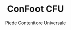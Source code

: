 ---
title: "ConFoot CFU"
subtitle: "Piede Contenitore Universale"
mainImage: "/images/products/confoot-cfu-main.jpg"
gallery:
  - "/images/products/confoot-cfu-1.jpg"
  - "/images/products/confoot-cfu-2.jpg"
  - "/images/products/confoot-cfu-3.jpg"
shortDescription: "ConFoot CFU è un piede per container universale progettato per una movimentazione versatile dei container in vari ambienti."
technicalDescription: "Il ConFoot CFU è realizzato in acciaio di alta qualità e dispone del nostro meccanismo di bloccaggio brevettato per un fissaggio sicuro alle strutture d'angolo del container."
videoID: "HDhFIRA-oZU"
specifications:
  - name: "Peso"
    value: "24 kg"
  - name: "Capacità di carico"
    value: "34 tonnellate"
  - name: "Dimensioni"
    value: "45 × 30 × 25 cm"
  - name: "Materiale"
    value: "Acciaio di alta qualità"
price: "6.350 EUR"
priceVAT: "7.684 EUR"
pricingNotes: "Sconti per quantità disponibili. Contattaci per preventivi personalizzati."
buyLink: "/contact"
howToUse: |
  1. Posizionare il CFU sotto l'angolo del container
  2. Attivare il meccanismo di bloccaggio
  3. Verificare il fissaggio sicuro
  4. Ripetere per tutti gli angoli necessari
benefits:
  - title: "Compatibilità Universale"
    description: "Funziona con tutti i container standard indipendentemente dal produttore"
  - title: "Dispiegamento Rapido"
    description: "Può essere montato da un singolo operatore in meno di 5 minuti per unità"
  - title: "Efficienza Spaziale"
    description: "Il design compatto consente di riporlo in spazi ristretti quando non è in uso"
  - title: "Economico"
    description: "Riduce la necessità di attrezzature di sollevamento specializzate, abbattendo i costi operativi"
  - title: "Applicazioni Versatili"
    description: "Adatto a vari settori, inclusi logistica, produzione e costruzione"
  - title: "Flusso di Lavoro Migliorato"
    description: "Ottimizza i processi di movimentazione dei container, migliorando l'efficienza operativa"
articleContent: |
  ## Cos'è il ConFoot CFU?

  ConFoot CFU è una soluzione universale per piede di container progettata per offrire la massima versatilità e compatibilità con diversi tipi di container. Questo sistema innovativo offre un metodo affidabile ed efficiente per movimentare i container senza la necessità di macchinari pesanti o attrezzature specializzate. Il modello CFU si distingue per la sua capacità di funzionare con praticamente qualsiasi container standard, rendendolo la scelta ideale per le aziende che gestiscono container di vario tipo.

  ## Come Funziona

  Il ConFoot CFU si fissa direttamente ai castings degli angoli del container, fornendo una base stabile per il carico, lo scarico e lo stoccaggio temporaneo. Il suo design universale garantisce la compatibilità con quasi tutti i container standard, rendendolo una soluzione ideale per le aziende che gestiscono container di vario tipo. Il meccanismo di fissaggio semplice consente un dispiegamento e una rimozione rapidi, riducendo notevolmente il tempo e le risorse necessarie per le operazioni di movimentazione dei container.

  ## Funzionamento di ConFoot CFU

  ### Meccanismo Principale

  Il ConFoot CFU impiega un innovativo sistema di attacco universale che si collega in modo sicuro ai castings degli angoli del container, indipendentemente dal produttore. Questa versatilità è ottenuta grazie ad un meccanismo di serraggio appositamente progettato che si adatta a diverse configurazioni dei castings degli angoli. Realizzato in acciaio di alta qualità, ogni unità offre un'eccezionale durata, pur rimanendo gestibile per un singolo operatore durante l'installazione.

  Il processo di fissaggio è semplice e richiede una formazione minima. Gli operatori possono posizionare il CFU sotto l'angolo del container, attivare il meccanismo di bloccaggio e verificare il fissaggio sicuro prima di procedere. Questa semplicità consente un dispiegamento rapido in diversi ambienti operativi, dai porti trafficati ai cantieri remoti.

  ### Vantaggi del Meccanismo

  1. **Applicazione Universale**: Il design adattabile del CFU funziona con container di tutti i principali produttori, eliminando i problemi di compatibilità.
  2. **Semplicità Operativa**: Il sistema di attacco intuitivo può essere appreso rapidamente, riducendo i requisiti di formazione e gli errori operativi.
  3. **Efficienza Temporale**: Le operazioni di movimentazione dei container possono essere completate in una frazione del tempo rispetto ai metodi tradizionali che richiedono macchinari pesanti.
  4. **Ottimizzazione delle Risorse**: Riducendo la dipendenza da attrezzature specializzate, il CFU consente un'allocazione più efficiente delle risorse.

  Il meccanismo del CFU rappresenta un notevole progresso nella tecnologia di movimentazione dei container, offrendo una soluzione che combina versatilità, semplicità ed efficienza in un unico prodotto.

  ## Applicazioni del ConFoot CFU

  ### Operazioni Logistiche Diverse
  Il ConFoot CFU eccelle in operazioni logistiche diverse in cui vengono gestiti regolarmente container di tipi differenti. La sua compatibilità universale lo rende particolarmente prezioso nei centri di trasporto multimodali, dove convergono container di vari produttori e compagnie di navigazione. La capacità del sistema di funzionare con diversi tipi di container elimina la necessità di più soluzioni di movimentazione specializzate, snellendo le operazioni e riducendo i costi delle attrezzature.

  ### Centri di Distribuzione di Piccole Dimensioni
  Per i centri di distribuzione più piccoli che non possono giustificare la spesa per attrezzature permanenti per la movimentazione dei container, il ConFoot CFU offre una soluzione ideale. La sua natura portatile e la facilità d'uso permettono a queste strutture di gestire efficientemente le consegne dei container senza investire in infrastrutture costose. Questa accessibilità apre nuove possibilità per le aziende che desiderano ampliare le proprie capacità di distribuzione senza significativi investimenti di capitale.

  ### Impianti di Produzione
  Gli impianti di produzione beneficiano della capacità del CFU di creare layout di produzione flessibili. Consentendo di posizionare i container esattamente dove necessari, il sistema facilita una gestione dell'inventario just-in-time e workflow di produzione efficienti. La capacità di riposizionare rapidamente i container supporta anche processi di produzione agili che richiedono frequenti riconfigurazioni degli spazi di lavoro e dell'allocazione delle risorse.

  L'adattabilità del ConFoot CFU lo rende uno strumento essenziale per le operazioni logistiche e di produzione moderne, offrendo la flessibilità necessaria per rispondere alle mutevoli esigenze del mercato e ai requisiti operativi.

  ### Vantaggi e Limitazioni

  #### Vantaggi

  Il ConFoot CFU offre vantaggi significativi per le operazioni di movimentazione dei container. La sua compatibilità universale elimina la necessità di sistemi di movimentazione specializzati multipli, riducendo i costi delle attrezzature e semplificando la gestione dell'inventario. La portabilità del sistema consente il dispiegamento in diverse sedi, offrendo una flessibilità operativa che le attrezzature fisse non possono garantire. Inoltre, la semplicità d'uso del CFU riduce i requisiti di formazione e permette un'implementazione rapida in nuovi ambienti. La costruzione durevole garantisce un'affidabilità a lungo termine, mentre il design compatto minimizza lo spazio di stoccaggio quando non è in uso.

  #### Limitazioni

  Nonostante la sua versatilità, il ConFoot CFU presenta alcune limitazioni da considerare. La natura manuale del sistema potrebbe non essere adatta per operazioni ad alto volume, dove soluzioni automatizzate potrebbero risultare più efficienti. Sebbene il CFU riduca significativamente la necessità di macchinari pesanti, non li elimina completamente in tutti gli scenari di movimentazione dei container. Inoltre, superfici estremamente irregolari possono presentare difficoltà per un dispiegamento stabile, richiedendo in alcuni casi una preparazione aggiuntiva del sito. Questi fattori devono essere valutati quando si considera il CFU per ambienti operativi specifici.

  ## Sviluppi Futuri

  ### Miglioramenti Previsti
  Il ConFoot CFU continua a evolvere con diversi miglioramenti previsti all’orizzonte. Gli sforzi di sviluppo sono focalizzati sulla ulteriore riduzione del peso di ogni unità, mantenendo o migliorando la capacità di carico. Vengono esplorate innovazioni nel campo dei materiali per incorporare compositi avanzati che offrano un rapporto resistenza/peso superiore. Inoltre, sono in fase di progettazione miglioramenti ergonomici per semplificare ulteriormente il processo di attacco e ridurre l'affaticamento dell'operatore durante un uso prolungato.

  ### Capacità di Integrazione
  Le future versioni del ConFoot CFU presenteranno capacità di integrazione migliorate con sistemi di gestione del magazzino e piattaforme di tracciamento logistico. Vengono sviluppati sensori digitali per monitorare in tempo reale la distribuzione del carico e la stabilità, fornendo dati preziosi per l'ottimizzazione della sicurezza e dell'efficienza. Queste funzionalità intelligenti permetteranno al CFU di far parte dell'ecosistema logistico connesso, supportando decisioni basate sui dati e piani di manutenzione predittiva.

  Questi continui sviluppi garantiscono che il ConFoot CFU continuerà a soddisfare le crescenti esigenze dei settori della logistica e della produzione, mantenendo la sua posizione come soluzione leader per la movimentazione versatile dei container.
---